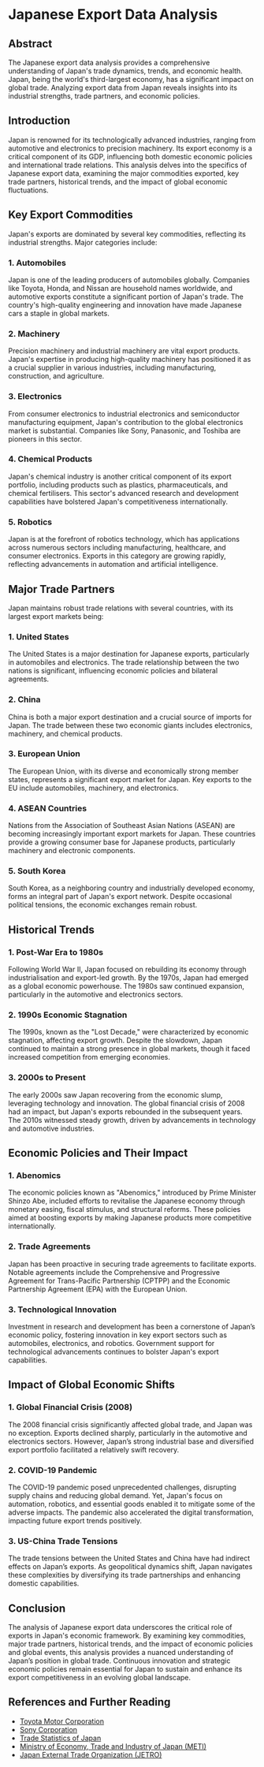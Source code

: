 # Japanese Export Data Analysis

## Abstract

The Japanese export data analysis provides a comprehensive understanding of Japan's trade dynamics, trends, and economic health. Japan, being the world's third-largest economy, has a significant impact on global trade. Analyzing export data from Japan reveals insights into its industrial strengths, trade partners, and economic policies.

## Introduction

Japan is renowned for its technologically advanced industries, ranging from automotive and electronics to precision machinery. Its export economy is a critical component of its GDP, influencing both domestic economic policies and international trade relations. This analysis delves into the specifics of Japanese export data, examining the major commodities exported, key trade partners, historical trends, and the impact of global economic fluctuations.

## Key Export Commodities

Japan's exports are dominated by several key commodities, reflecting its industrial strengths. Major categories include:

### 1. Automobiles

Japan is one of the leading producers of automobiles globally. Companies like Toyota, Honda, and Nissan are household names worldwide, and automotive exports constitute a significant portion of Japan's trade. The country's high-quality engineering and innovation have made Japanese cars a staple in global markets. 

### 2. Machinery

Precision machinery and industrial machinery are vital export products. Japan's expertise in producing high-quality machinery has positioned it as a crucial supplier in various industries, including manufacturing, construction, and agriculture. 

### 3. Electronics

From consumer electronics to industrial electronics and semiconductor manufacturing equipment, Japan's contribution to the global electronics market is substantial. Companies like Sony, Panasonic, and Toshiba are pioneers in this sector. 

### 4. Chemical Products

Japan's chemical industry is another critical component of its export portfolio, including products such as plastics, pharmaceuticals, and chemical fertilisers. This sector's advanced research and development capabilities have bolstered Japan's competitiveness internationally.

### 5. Robotics

Japan is at the forefront of robotics technology, which has applications across numerous sectors including manufacturing, healthcare, and consumer electronics. Exports in this category are growing rapidly, reflecting advancements in automation and artificial intelligence.

## Major Trade Partners

Japan maintains robust trade relations with several countries, with its largest export markets being:

### 1. United States

The United States is a major destination for Japanese exports, particularly in automobiles and electronics. The trade relationship between the two nations is significant, influencing economic policies and bilateral agreements.

### 2. China

China is both a major export destination and a crucial source of imports for Japan. The trade between these two economic giants includes electronics, machinery, and chemical products.

### 3. European Union

The European Union, with its diverse and economically strong member states, represents a significant export market for Japan. Key exports to the EU include automobiles, machinery, and electronics.

### 4. ASEAN Countries

Nations from the Association of Southeast Asian Nations (ASEAN) are becoming increasingly important export markets for Japan. These countries provide a growing consumer base for Japanese products, particularly machinery and electronic components.

### 5. South Korea

South Korea, as a neighboring country and industrially developed economy, forms an integral part of Japan's export network. Despite occasional political tensions, the economic exchanges remain robust.

## Historical Trends

### 1. Post-War Era to 1980s

Following World War II, Japan focused on rebuilding its economy through industrialisation and export-led growth. By the 1970s, Japan had emerged as a global economic powerhouse. The 1980s saw continued expansion, particularly in the automotive and electronics sectors.

### 2. 1990s Economic Stagnation

The 1990s, known as the "Lost Decade," were characterized by economic stagnation, affecting export growth. Despite the slowdown, Japan continued to maintain a strong presence in global markets, though it faced increased competition from emerging economies.

### 3. 2000s to Present

The early 2000s saw Japan recovering from the economic slump, leveraging technology and innovation. The global financial crisis of 2008 had an impact, but Japan's exports rebounded in the subsequent years. The 2010s witnessed steady growth, driven by advancements in technology and automotive industries. 

## Economic Policies and Their Impact

### 1. Abenomics

The economic policies known as "Abenomics," introduced by Prime Minister Shinzo Abe, included efforts to revitalise the Japanese economy through monetary easing, fiscal stimulus, and structural reforms. These policies aimed at boosting exports by making Japanese products more competitive internationally.

### 2. Trade Agreements

Japan has been proactive in securing trade agreements to facilitate exports. Notable agreements include the Comprehensive and Progressive Agreement for Trans-Pacific Partnership (CPTPP) and the Economic Partnership Agreement (EPA) with the European Union.

### 3. Technological Innovation

Investment in research and development has been a cornerstone of Japan’s economic policy, fostering innovation in key export sectors such as automobiles, electronics, and robotics. Government support for technological advancements continues to bolster Japan's export capabilities.

## Impact of Global Economic Shifts

### 1. Global Financial Crisis (2008)

The 2008 financial crisis significantly affected global trade, and Japan was no exception. Exports declined sharply, particularly in the automotive and electronics sectors. However, Japan’s strong industrial base and diversified export portfolio facilitated a relatively swift recovery.

### 2. COVID-19 Pandemic

The COVID-19 pandemic posed unprecedented challenges, disrupting supply chains and reducing global demand. Yet, Japan's focus on automation, robotics, and essential goods enabled it to mitigate some of the adverse impacts. The pandemic also accelerated the digital transformation, impacting future export trends positively.

### 3. US-China Trade Tensions

The trade tensions between the United States and China have had indirect effects on Japan’s exports. As geopolitical dynamics shift, Japan navigates these complexities by diversifying its trade partnerships and enhancing domestic capabilities.

## Conclusion

The analysis of Japanese export data underscores the critical role of exports in Japan's economic framework. By examining key commodities, major trade partners, historical trends, and the impact of economic policies and global events, this analysis provides a nuanced understanding of Japan’s position in global trade. Continuous innovation and strategic economic policies remain essential for Japan to sustain and enhance its export competitiveness in an evolving global landscape.

## References and Further Reading

- [Toyota Motor Corporation](https://www.toyota-global.com/)
- [Sony Corporation](https://www.sony.com/)
- [Trade Statistics of Japan](https://www.jetro.go.jp/en/reports/statistics/)
- [Ministry of Economy, Trade and Industry of Japan (METI)](https://www.meti.go.jp/english/)
- [Japan External Trade Organization (JETRO)](https://www.jetro.go.jp/en/)

